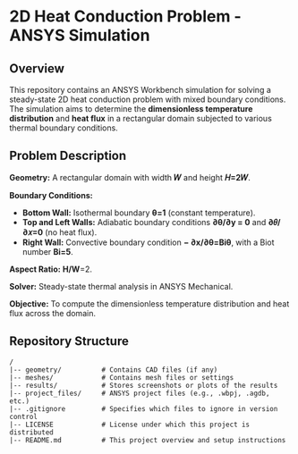 # 2D Heat Conduction Problem - ANSYS Simulation

## Overview
This repository contains an ANSYS Workbench simulation for solving a steady-state 2D heat conduction problem with mixed boundary conditions. The simulation aims to determine the **dimensionless temperature distribution** and **heat flux** in a rectangular domain subjected to various thermal boundary conditions.

## Problem Description

**Geometry:** A rectangular domain with  width **𝑊** and height **𝐻=2𝑊**.

**Boundary Conditions:**
- **Bottom Wall:** Isothermal boundary **θ=1** (constant temperature).
- **Top and Left Walls:** Adiabatic boundary conditions **∂θ/∂y = 0** and  **∂𝜃/∂𝑥=0**   (no heat flux).
- **Right Wall:** Convective boundary condition **− ∂x/∂θ=Biθ**, with a Biot number **Bi=5**.

**Aspect Ratio:** **H/W**=2.

**Solver:** Steady-state thermal analysis in ANSYS Mechanical.

**Objective:** To compute the dimensionless temperature distribution and heat flux across the domain.

## Repository Structure
```plaintext
/
|-- geometry/          # Contains CAD files (if any)
|-- meshes/            # Contains mesh files or settings
|-- results/           # Stores screenshots or plots of the results
|-- project_files/     # ANSYS project files (e.g., .wbpj, .agdb, etc.)
|-- .gitignore         # Specifies which files to ignore in version control
|-- LICENSE            # License under which this project is distributed
|-- README.md          # This project overview and setup instructions
